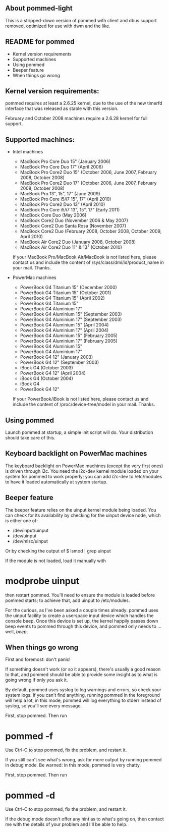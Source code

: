 About pommed-light
------------------

This is a stripped-down version of pommed with client and dbus support removed,
optimized for use with dwm and the like.

README for pommed
-----------------

 - Kernel version requirements
 - Supported machines
 - Using pommed
 - Beeper feature
 - When things go wrong


Kernel version requirements:
----------------------------

 pommed requires at least a 2.6.25 kernel, due to the use of the new timerfd
 interface that was released as stable with this version.

 February and October 2008 machines require a 2.6.28 kernel for full support.


Supported machines:
-------------------

 - Intel machines
   * MacBook Pro Core Duo 15" (January 2006)
   * MacBook Pro Core Duo 17" (April 2006)
   * MacBook Pro Core2 Duo 15" (October 2006, June 2007, February 2008, October 2008)
   * MacBook Pro Core2 Duo 17" (October 2006, June 2007, February 2008, October 2008)
   * MacBook Pro 13", 15", 17" (June 2009)
   * MacBook Pro Core i5/i7 15", 17" (April 2010)
   * MacBook Pro Core2 Duo 13" (April 2010)
   * MacBook Pro Core i5/i7 13", 15", 17" (Early 2011)
   * MacBook Core Duo (May 2006)
   * MacBook Core2 Duo (November 2006 & May 2007)
   * MacBook Core2 Duo Santa Rosa (November 2007)
   * MacBook Core2 Duo (February 2008, October 2008, October 2009, April 2010)
   * MacBook Air Core2 Duo (January 2008, October 2008)
   * MacBook Air Core2 Duo 11" & 13" (October 2010)

   If your MacBook Pro/MacBook Air/MacBook is not listed here, please contact us
   and include the content of /sys/class/dmi/id/product\_name in your mail. Thanks.

 - PowerMac machines
   * PowerBook G4 Titanium 15" (December 2000)
   * PowerBook G4 Titanium 15" (October 2001)
   * PowerBook G4 Titanium 15" (April 2002)
   * PowerBook G4 Titanium 15"
   * PowerBook G4 Aluminium 17"
   * PowerBook G4 Aluminium 15" (September 2003)
   * PowerBook G4 Aluminium 17" (September 2003)
   * PowerBook G4 Aluminium 15" (April 2004)
   * PowerBook G4 Aluminium 17" (April 2004)
   * PowerBook G4 Aluminium 15" (February 2005)
   * PowerBook G4 Aluminium 17" (February 2005)
   * PowerBook G4 Aluminium 15"
   * PowerBook G4 Aluminium 17"
   * PowerBook G4 12" (January 2003)
   * PowerBook G4 12" (September 2003)
   * iBook G4 (October 2003)
   * PowerBook G4 12" (April 2004)
   * iBook G4 (October 2004)
   * iBook G4
   * PowerBook G4 12"

   If your PowerBook/iBook is not listed here, please contact us and include
   the content of /proc/device-tree/model in your mail. Thanks.


Using pommed
------------

Launch pommed at startup, a simple init script will do. Your distribution
should take care of this.


Keyboard backlight on PowerMac machines
---------------------------------------

The keyboard backlight on PowerMac machines (except the very first ones) is
driven through i2c. You need the i2c-dev kernel module loaded on your system
for pommed to work properly; you can add i2c-dev to /etc/modules to have it
loaded automatically at system startup.


Beeper feature
--------------

The beeper feature relies on the uinput kernel module being loaded. You can
check for its availability by checking for the uinput device node, which is
either one of:
 - /dev/input/uinput
 - /dev/uinput
 - /dev/misc/uinput

Or by checking the output of 
 $ lsmod | grep uinput

If the module is not loaded, load it manually with
 # modprobe uinput
then restart pommed. You'll need to ensure the module is loaded before pommed
starts; to achieve that, add uinput to /etc/modules.

For the curious, as I've been asked a couple times already: pommed uses the
uinput facility to create a userspace input device which handles the console
beep. Once this device is set up, the kernel happily passes down beep events
to pommed through this device, and pommed only needs to ... well, *beep*.


When things go wrong
--------------------

First and foremost: don't panic!

If something doesn't work (or so it appears), there's usually a good reason to
that, and pommed should be able to provide some insight as to what is going
wrong if only you ask it.

By default, pommed uses syslog to log warnings and errors, so check your
system logs. If you can't find anything, running pommed in the foreground
will help a lot; in this mode, pommed will log everything to stderr instead
of syslog, so you'll see every message.

First, stop pommed. Then run
 # pommed -f

Use Ctrl-C to stop pommed, fix the problem, and restart it.

If you still can't see what's wrong, ask for more output by running pommed in
debug mode. Be warned: in this mode, pommed is very chatty.

First, stop pommed. Then run
 # pommed -d

Use Ctrl-C to stop pommed, fix the problem, and restart it.

If the debug mode doesn't offer any hint as to what's going on, then contact
me with the details of your problem and I'll be able to help.


